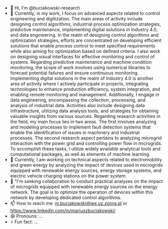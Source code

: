 - 👋 Hi, I’m @buciakowski-research
- 👀 Currently, in my work, I focus on advanced aspects related to control engineering and digitization. The main areas of activity include designing control algorithms, industrial process optimization strategies, predictive maintenance, implementing digital solutions in Industry 4.0, and data engineering.
In the realm of designing control algorithms and optimization strategies, efforts are concentrated on developing efficient solutions that enable process control to meet specified requirements while also aiming for optimization based on defined criteria. I also work on designing visual interfaces for effective monitoring and control of systems.
Regarding predictive maintenance and machine condition monitoring, the scope of work involves using numerical libraries to forecast potential failures and ensure continuous monitoring.
Implementing digital solutions in the realm of Industry 4.0 is another area of activity where I actively participate in projects, integrating technologies to enhance production efficiency, system integration, and enabling remote monitoring and management.
Additionally, I engage in data engineering, encompassing the collection, processing, and analysis of industrial data. Activities also include designing data infrastructure, utilizing data analysis tools, and strategies for obtaining valuable insights from various sources.
Regarding research activities in the field, my main focus lies in two areas. The first involves analyzing and modeling processes to implement fault detection systems that enable the identification of issues in machinery and industrial processes. The second research aspect pertains to analyzing microgrid interaction with the power grid and controlling power flow in microgrids. To accomplish these tasks, I utilize widely available analytical tools and computational packages, as well as elements of machine learning.
- 🌱 Currently, I am working on technical aspects related to electromobility and green energy by analyzing the impact of devices used in microgrids equipped with renewable energy sources, energy storage systems, and electric vehicle charging stations on the power system.
- 💞️ "I'm seeking collaboration to conduct practical analyses on the impact of microgrids equipped with renewable energy sources on the energy network. The goal is to optimize the operation of devices within this network by developing dedicated control algorithms.
- 📫 How to reach me: m.buciakowski@iee.uz.zgora.pl or https://www.linkedin.com/in/mariuszbuciakowski/
- 😄 Pronouns: ...
- ⚡ Fun fact: ...

<!---
buciakowski-research/buciakowski-research is a ✨ special ✨ repository because its `README.md` (this file) appears on your GitHub profile.
You can click the Preview link to take a look at your changes.
--->
